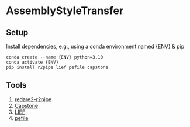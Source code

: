# AssemblyStyleTransfer

## Setup

Install dependencies, e.g., using a conda environment named {ENV} & pip
```console
conda create --name {ENV} python=3.10
conda activate {ENV}
pip install r2pipe lief pefile capstone
```

## Tools

1. [redare2-r2pipe](https://github.com/radareorg/radare2-r2pipe/tree/master)
2. [Capstone](https://www.capstone-engine.org/lang_python.html)
3. [LIEF](https://lief-project.github.io/doc/latest/index.html)
4. [pefile](https://github.com/erocarrera/pefile)

